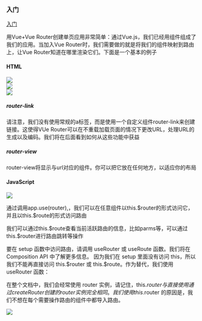 ### 入门
[入门](https://router.vuejs.org/zh/guide/)

<p>用Vue+Vue Router创建单页应用非常简单：通过Vue.js，我们已经用组件组成了我们的应用。当加入Vue Router时，我们需要做的就是将我们的组件映射到路由上，让Vue Router知道在哪里渲染它们。下面是一个基本的例子</p>

#### HTML
<img src="@assets/vue3/luyourumen1.png"/><br/>
<img src="@assets/vue3/luyourumen2.png"/><br/>
<img src="@assets/vue3/luyourumen3.png"/>

##### router-link
<p>请注意，我们没有使用常规的a标签，而是使用一个自定义组件router-link来创建链接。这使得VUe Router可以在不重载加载页面的情况下更改URL，处理URL的生成以及编码。我们将在后面看到如何从这些功能中获益</p>

##### router-view
<p>router-view将显示与url对应的组件。你可以把它放在任何地方，以适应你的布局</p>

#### JavaScript
<img src="@assets/vue3/luyourumenjs.png"/>
<p>通过调用app.use(router),，我们可以在任意组件以this.$router的形式访问它，并且以this.$route的形式访问路由</p>
<p>我们可以通过this.$route查看当前活跃路由的信息，比如parms等，可以通过this.$router进行路由跳转等操作</p>

<p>要在 setup 函数中访问路由，请调用 useRouter 或 useRoute 函数。我们将在 Composition API 中了解更多信息。
因为我们在 setup 里面没有访问 this，所以我们不能再直接访问 this.$router 或 this.$route。作为替代，我们使用 useRouter 函数：

在整个文档中，我们会经常使用 router 实例，请记住，this.$router 与直接使用通过 createRouter 创建的 router 实例完全相同。我们使用 this.$router 的原因是，我们不想在每个需要操作路由的组件中都导入路由。</p>
<img src="@assets/vue3/setuprouter.png"/>
